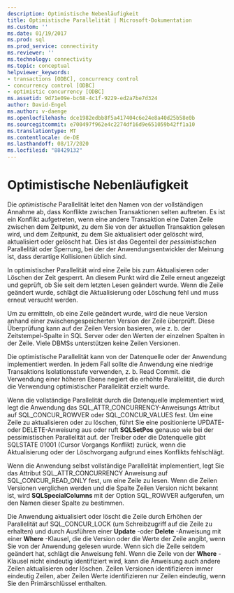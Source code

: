 ```yaml
---
description: Optimistische Nebenläufigkeit
title: Optimistische Parallelität | Microsoft-Dokumentation
ms.custom: ''
ms.date: 01/19/2017
ms.prod: sql
ms.prod_service: connectivity
ms.reviewer: ''
ms.technology: connectivity
ms.topic: conceptual
helpviewer_keywords:
- transactions [ODBC], concurrency control
- concurrency control [ODBC]
- optimistic concurrency [ODBC]
ms.assetid: 9d71e09e-bc68-4c1f-9229-ed2a7be7d324
author: David-Engel
ms.author: v-daenge
ms.openlocfilehash: dce1982edbb8f5a417404c6e24e8a40d25b58e0b
ms.sourcegitcommit: e700497f962e4c2274df16d9e651059b42ff1a10
ms.translationtype: MT
ms.contentlocale: de-DE
ms.lasthandoff: 08/17/2020
ms.locfileid: "88429132"
---
```

# <a name="optimistic-concurrency"></a>Optimistische Nebenläufigkeit
Die *optimistische* Parallelität leitet den Namen von der vollständigen Annahme ab, dass Konflikte zwischen Transaktionen selten auftreten. Es ist ein Konflikt aufgetreten, wenn eine andere Transaktion eine Daten Zeile zwischen dem Zeitpunkt, zu dem Sie von der aktuellen Transaktion gelesen wird, und dem Zeitpunkt, zu dem Sie aktualisiert oder gelöscht wird, aktualisiert oder gelöscht hat. Dies ist das Gegenteil der *pessimistischen* Parallelität oder Sperrung, bei der der Anwendungsentwickler der Meinung ist, dass derartige Kollisionen üblich sind.  
  
 In optimistischer Parallelität wird eine Zeile bis zum Aktualisieren oder Löschen der Zeit gesperrt. An diesem Punkt wird die Zeile erneut angezeigt und geprüft, ob Sie seit dem letzten Lesen geändert wurde. Wenn die Zeile geändert wurde, schlägt die Aktualisierung oder Löschung fehl und muss erneut versucht werden.  
  
 Um zu ermitteln, ob eine Zeile geändert wurde, wird die neue Version anhand einer zwischengespeicherten Version der Zeile überprüft. Diese Überprüfung kann auf der Zeilen Version basieren, wie z. b. der Zeitstempel-Spalte in SQL Server oder den Werten der einzelnen Spalten in der Zeile. Viele DBMSs unterstützen keine Zeilen Versionen.  
  
 Die optimistische Parallelität kann von der Datenquelle oder der Anwendung implementiert werden. In jedem Fall sollte die Anwendung eine niedrige Transaktions Isolationsstufe verwenden, z. b. Read Commit. die Verwendung einer höheren Ebene negiert die erhöhte Parallelität, die durch die Verwendung optimistischer Parallelität erzielt wurde.  
  
 Wenn die vollständige Parallelität durch die Datenquelle implementiert wird, legt die Anwendung das SQL_ATTR_CONCURRENCY-Anweisungs Attribut auf SQL_CONCUR_ROWVER oder SQL_CONCUR_VALUES fest. Um eine Zeile zu aktualisieren oder zu löschen, führt Sie eine positionierte UPDATE-oder DELETE-Anweisung aus oder ruft **SQLSetPos** genauso wie bei der pessimistischen Parallelität auf. der Treiber oder die Datenquelle gibt SQLSTATE 01001 (Cursor Vorgangs Konflikt) zurück, wenn die Aktualisierung oder der Löschvorgang aufgrund eines Konflikts fehlschlägt.  
  
 Wenn die Anwendung selbst vollständige Parallelität implementiert, legt Sie das Attribut SQL_ATTR_CONCURRENCY Anweisung auf SQL_CONCUR_READ_ONLY fest, um eine Zeile zu lesen. Wenn die Zeilen Versionen verglichen werden und die Spalte Zeilen Version nicht bekannt ist, wird **SQLSpecialColumns** mit der Option SQL_ROWVER aufgerufen, um den Namen dieser Spalte zu bestimmen.  
  
 Die Anwendung aktualisiert oder löscht die Zeile durch Erhöhen der Parallelität auf SQL_CONCUR_LOCK (um Schreibzugriff auf die Zeile zu erhalten) und durch Ausführen einer **Update** -oder **Delete** -Anweisung mit einer **Where** -Klausel, die die Version oder die Werte der Zeile angibt, wenn Sie von der Anwendung gelesen wurde. Wenn sich die Zeile seitdem geändert hat, schlägt die Anweisung fehl. Wenn die Zeile von der **Where** -Klausel nicht eindeutig identifiziert wird, kann die Anweisung auch andere Zeilen aktualisieren oder löschen. Zeilen Versionen identifizieren immer eindeutig Zeilen, aber Zeilen Werte identifizieren nur Zeilen eindeutig, wenn Sie den Primärschlüssel enthalten.
